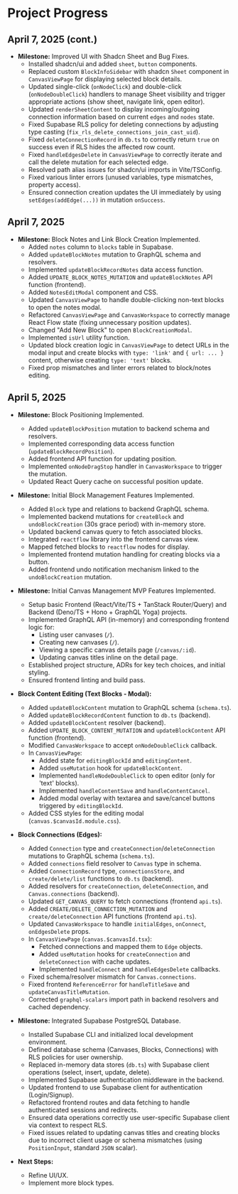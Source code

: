 # Project Progress

## April 7, 2025 (cont.)

*   **Milestone:** Improved UI with Shadcn Sheet and Bug Fixes.
    *   Installed shadcn/ui and added `sheet`, `button` components.
    *   Replaced custom `BlockInfoSidebar` with shadcn `Sheet` component in `CanvasViewPage` for displaying selected block details.
    *   Updated single-click (`onNodeClick`) and double-click (`onNodeDoubleClick`) handlers to manage Sheet visibility and trigger appropriate actions (show sheet, navigate link, open editor).
    *   Updated `renderSheetContent` to display incoming/outgoing connection information based on current `edges` and `nodes` state.
    *   Fixed Supabase RLS policy for deleting connections by adjusting type casting (`fix_rls_delete_connections_join_cast_uid`).
    *   Fixed `deleteConnectionRecord` in `db.ts` to correctly return `true` on success even if RLS hides the affected row count.
    *   Fixed `handleEdgesDelete` in `CanvasViewPage` to correctly iterate and call the delete mutation for each selected edge.
    *   Resolved path alias issues for shadcn/ui imports in Vite/TSConfig.
    *   Fixed various linter errors (unused variables, type mismatches, property access).
    *   Ensured connection creation updates the UI immediately by using `setEdges(addEdge(...))` in mutation `onSuccess`.

## April 7, 2025

*   **Milestone:** Block Notes and Link Block Creation Implemented.
    *   Added `notes` column to `blocks` table in Supabase.
    *   Added `updateBlockNotes` mutation to GraphQL schema and resolvers.
    *   Implemented `updateBlockRecordNotes` data access function.
    *   Added `UPDATE_BLOCK_NOTES_MUTATION` and `updateBlockNotes` API function (frontend).
    *   Added `NotesEditModal` component and CSS.
    *   Updated `CanvasViewPage` to handle double-clicking non-text blocks to open the notes modal.
    *   Refactored `CanvasViewPage` and `CanvasWorkspace` to correctly manage React Flow state (fixing unnecessary position updates).
    *   Changed "Add New Block" to open `BlockCreationModal`.
    *   Implemented `isUrl` utility function.
    *   Updated block creation logic in `CanvasViewPage` to detect URLs in the modal input and create blocks with `type: 'link'` and `{ url: ... }` content, otherwise creating `type: 'text'` blocks.
    *   Fixed prop mismatches and linter errors related to block/notes editing.

## April 5, 2025

*   **Milestone:** Block Positioning Implemented.
    *   Added `updateBlockPosition` mutation to backend schema and resolvers.
    *   Implemented corresponding data access function (`updateBlockRecordPosition`).
    *   Added frontend API function for updating position.
    *   Implemented `onNodeDragStop` handler in `CanvasWorkspace` to trigger the mutation.
    *   Updated React Query cache on successful position update.

*   **Milestone:** Initial Block Management Features Implemented.
    *   Added `Block` type and relations to backend GraphQL schema.
    *   Implemented backend mutations for `createBlock` and `undoBlockCreation` (30s grace period) with in-memory store.
    *   Updated backend canvas query to fetch associated blocks.
    *   Integrated `reactflow` library into the frontend canvas view.
    *   Mapped fetched blocks to `reactflow` nodes for display.
    *   Implemented frontend mutation handling for creating blocks via a button.
    *   Added frontend undo notification mechanism linked to the `undoBlockCreation` mutation.

*   **Milestone:** Initial Canvas Management MVP Features Implemented.
    *   Setup basic Frontend (React/Vite/TS + TanStack Router/Query) and Backend (Deno/TS + Hono + GraphQL Yoga) projects.
    *   Implemented GraphQL API (in-memory) and corresponding frontend logic for:
        *   Listing user canvases (`/`).
        *   Creating new canvases (`/`).
        *   Viewing a specific canvas details page (`/canvas/:id`).
        *   Updating canvas titles inline on the detail page.
    *   Established project structure, ADRs for key tech choices, and initial styling.
    *   Ensured frontend linting and build pass.

*   **Block Content Editing (Text Blocks - Modal):**
    *   Added `updateBlockContent` mutation to GraphQL schema (`schema.ts`).
    *   Added `updateBlockRecordContent` function to `db.ts` (backend).
    *   Added `updateBlockContent` resolver (backend).
    *   Added `UPDATE_BLOCK_CONTENT_MUTATION` and `updateBlockContent` API function (frontend).
    *   Modified `CanvasWorkspace` to accept `onNodeDoubleClick` callback.
    *   In `CanvasViewPage`:
        *   Added state for `editingBlockId` and `editingContent`.
        *   Added `useMutation` hook for `updateBlockContent`.
        *   Implemented `handleNodeDoubleClick` to open editor (only for 'text' blocks).
        *   Implemented `handleContentSave` and `handleContentCancel`.
        *   Added modal overlay with textarea and save/cancel buttons triggered by `editingBlockId`.
    *   Added CSS styles for the editing modal (`canvas.$canvasId.module.css`).

*   **Block Connections (Edges):**
    *   Added `Connection` type and `createConnection`/`deleteConnection` mutations to GraphQL schema (`schema.ts`).
    *   Added `connections` field resolver to `Canvas` type in schema.
    *   Added `ConnectionRecord` type, `connectionsStore`, and `create/delete/list` functions to `db.ts` (backend).
    *   Added resolvers for `createConnection`, `deleteConnection`, and `Canvas.connections` (backend).
    *   Updated `GET_CANVAS_QUERY` to fetch connections (frontend `api.ts`).
    *   Added `CREATE/DELETE_CONNECTION_MUTATION` and `create/deleteConnection` API functions (frontend `api.ts`).
    *   Updated `CanvasWorkspace` to handle `initialEdges`, `onConnect`, `onEdgesDelete` props.
    *   In `CanvasViewPage` (`canvas.$canvasId.tsx`):
        *   Fetched connections and mapped them to `Edge` objects.
        *   Added `useMutation` hooks for `createConnection` and `deleteConnection` with cache updates.
        *   Implemented `handleConnect` and `handleEdgesDelete` callbacks.
    *   Fixed schema/resolver mismatch for `Canvas.connections`.
    *   Fixed frontend `ReferenceError` for `handleTitleSave` and `updateCanvasTitleMutation`.
    *   Corrected `graphql-scalars` import path in backend resolvers and cached dependency.

*   **Milestone:** Integrated Supabase PostgreSQL Database.
    *   Installed Supabase CLI and initialized local development environment.
    *   Defined database schema (Canvases, Blocks, Connections) with RLS policies for user ownership.
    *   Replaced in-memory data stores (`db.ts`) with Supabase client operations (select, insert, update, delete).
    *   Implemented Supabase authentication middleware in the backend.
    *   Updated frontend to use Supabase client for authentication (Login/Signup).
    *   Refactored frontend routes and data fetching to handle authenticated sessions and redirects.
    *   Ensured data operations correctly use user-specific Supabase client via context to respect RLS.
    *   Fixed issues related to updating canvas titles and creating blocks due to incorrect client usage or schema mismatches (using `PositionInput`, standard `JSON` scalar).

*   **Next Steps:**
    *   Refine UI/UX.
    *   Implement more block types.
